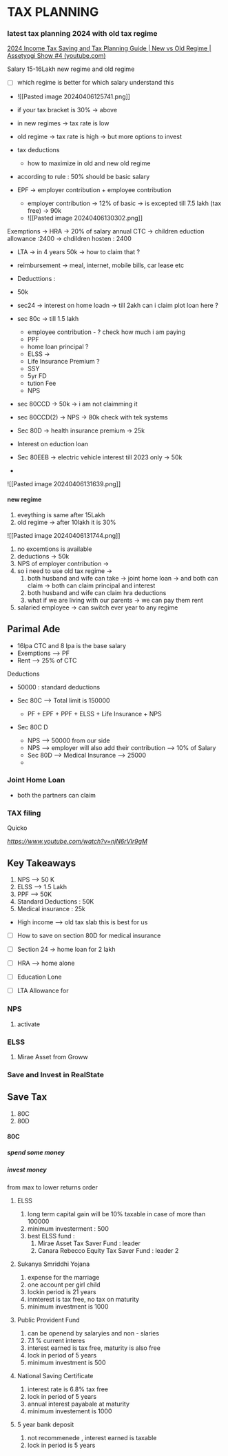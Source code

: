 # TAX PLANNING


### latest tax planning 2024 with old tax regime 
[2024 Income Tax Saving and Tax Planning Guide | New vs Old Regime | Assetyogi Show #4 (youtube.com)](https://www.youtube.com/watch?v=1xYdZu2y5qo&ab_channel=AssetYogi)

Salary 15-16Lakh 
new regime and old regime 
- [ ] which regime is better for which salary understand this 

- ![[Pasted image 20240406125741.png]]

- if your tax bracket is 30% -> above 
- in new regimes -> tax rate is low
- old regime -> tax rate is high -> but more options to invest 
- tax deductions 
	- how to maximize in old and new 
old regime
- according to rule : 50% should be basic salary 
- EPF -> employer contribution + employee contribution 
	- employer contribution -> 12% of basic -> is excepted till 7.5 lakh  (tax free) -> 90k 
	- ![[Pasted image 20240406130302.png]]



Exemptions 
-> HRA -> 20% of salary annual CTC
-> children eduction allowance :2400
-> chdildren hosten : 2400
- LTA -> in 4 years 50k -> how to claim that  ?
- reimbursement -> meal, internet, mobile bills, car lease etc 

- Deducttions : 
- 50k
- sec24 -> interest on home loadn -> till 2akh can i claim plot loan here ?
- sec 80c -> till 1.5 lakh
	- employee contribution - ? check how much i am paying
	- PPF 
	- home loan principal ?
	- ELSS -> 
	- Life Insurance Premium ?
	- SSY
	- 5yr FD
	- tution Fee
	- NPS 

- sec 80CCD -> 50k -> i am not claimming it 
- sec 80CCD(2) -> NPS -> 80k check with tek systems 
- Sec 80D -> health insurance premium -> 25k 
- Interest on eduction loan
- Sec 80EEB -> electric vehicle interest till 2023 only -> 50k
- 



![[Pasted image 20240406131639.png]]

#### new regime 
1. eveything is same after 15Lakh
2. old regime -> after 10lakh it is 30% 


![[Pasted image 20240406131744.png]]


1. no excemtions is available 
2. deductions -> 50k 
3. NPS of employer contribution -> 
4. so i need to use old tax regime -> 
	1. both husband and wife can take -> joint home loan -> and both can claim -> both can claim principal and interest
	2. both husband and wife can claim hra deductions
	3. what if we are living with our parents -> we can pay them rent 
5. salaried employee -> can switch ever year to any regime 




## Parimal Ade
- 16lpa CTC and 8 lpa is the base salary
- Exemptions --> PF
- Rent --> 25% of CTC 


Deductions 
- 50000 : standard deductions
- Sec 80C --> Total limit is 150000
	- PF + EPF + PPF + ELSS + Life Insurance  + NPS 


- Sec 80C D 
	- NPS --> 50000 from our side 
	- NPS --> employer will also add their contribution --> 10% of Salary 
	- Sec 80D --> Medical Insurance  --> 25000
	-
	
	

### Joint Home Loan
-  both the partners can claim 


### TAX filing 
Quicko

*https://www.youtube.com/watch?v=njN6rVIr9gM*








## Key Takeaways 
1. NPS --> 50 K   
2. ELSS  --> 1.5 Lakh 
3. PPF --> 50K 
4. Standard Deductions : 50K
5. Medical insurance : 25k 

- High income --> old tax slab this is best for us 


- [ ] How to save on section 80D for medical insurance 
- [ ] Section 24 -> home loan for 2 lakh
- [ ] HRA --> home alone
- [ ] Education Lone
- [ ] LTA Allowance for 




### NPS
1. activate


### ELSS
1. Mirae Asset from Groww


### Save and Invest in RealState






## Save Tax
1. 80C
2. 80D

#### 80C
##### spend some money

##### invest money
from max to lower returns order
1. ELSS  
	1. long term capital gain will be 10% taxable in case of more than 100000
	2. minimum investerment : 500
	3. best ELSS fund :
		1. Mirae Asset Tax Saver Fund : leader
		2. Canara Rebecco Equity Tax Saver Fund :  leader 2
	
2. Sukanya Smriddhi Yojana
	1. expense for the marriage 
	2. one account per girl child
	3. lockin period is 21 years
	4. inmterest is tax free, no tax on maturity
	5. minimum investment is 1000
3. Public Provident Fund
	1. can be openend by salaryies and non - slaries 
	2. 7.1 % current interes
	3. interest earned is tax free, maturity is also free
	4. lock in period of 5 years
	5. minimum investment is 500
	
4. National Saving Certificate
	1. interest rate is 6.8% tax free
	2. lock in period of 5 years
	3. annual interest payabale at maturity
	4. minimum investement is 1000

5. 5 year bank deposit
	1. not recommenede , interest earned is taxable
	2. lock in period is 5 years 




